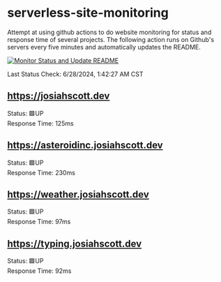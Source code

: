 # serverless-site-monitoring
Attempt at using github actions to do website monitoring for status and response time of several projects. The following action runs on Github's servers every five minutes and automatically updates the README.  

[![Monitor Status and Update README](https://github.com/JosiahSco/serverless-site-monitoring/actions/workflows/monitor.yaml/badge.svg)](https://github.com/JosiahSco/serverless-site-monitoring/actions/workflows/monitor.yaml)

Last Status Check: 6/28/2024, 1:42:27 AM CST

## https://josiahscott.dev
Status: 🟩UP  
Response Time: 125ms

## https://asteroidinc.josiahscott.dev
Status: 🟩UP  
Response Time: 230ms

## https://weather.josiahscott.dev
Status: 🟩UP  
Response Time: 97ms

## https://typing.josiahscott.dev
Status: 🟩UP  
Response Time: 92ms

